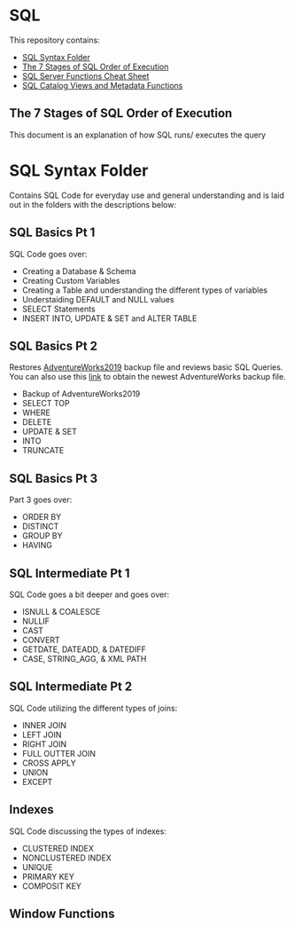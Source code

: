 # SQL
This repository contains:
- [SQL Syntax Folder](/SQL%20Syntax)
- [The 7 Stages of SQL Order of Execution](/7%20Stages%20of%20SQL%20Order%20of%20Execution.txt)
- [SQL Server Functions Cheat Sheet](/SQL%20Server%20Functions%20Cheat%20Sheet.txt)
- [SQL Catalog Views and Metadata Functions](/SQL%20Catalog%20Views%20and%20Metadata%20Functions.sql)

## The 7 Stages of SQL Order of Execution
This document is an explanation of how SQL runs/ executes the query

# SQL Syntax Folder
Contains SQL Code for everyday use and general understanding and is laid out in the folders with the descriptions below:

## SQL Basics Pt 1
SQL Code goes over:
- Creating a Database & Schema
- Creating Custom Variables
- Creating a Table and understanding the different types of variables
- Understaiding DEFAULT and NULL values
- SELECT Statements
- INSERT INTO, UPDATE & SET and ALTER TABLE

## SQL Basics Pt 2
Restores [AdventureWorks2019](https://github.com/Microsoft/sql-server-samples/releases/download/adventureworks/AdventureWorks2019.bak) backup file and reviews basic SQL Queries. You can also use this [link](https://learn.microsoft.com/en-us/sql/samples/adventureworks-install-configure?view=sql-server-ver16&tabs=ssms) to obtain the newest AdventureWorks backup file.
- Backup of AdventureWorks2019
- SELECT TOP
- WHERE
- DELETE
- UPDATE & SET
- INTO
- TRUNCATE

## SQL Basics Pt 3
Part 3 goes over:
- ORDER BY
- DISTINCT
- GROUP BY
- HAVING

## SQL Intermediate Pt 1
SQL Code goes a bit deeper and goes over:
- ISNULL & COALESCE
- NULLIF
- CAST
- CONVERT
- GETDATE, DATEADD, & DATEDIFF
- CASE, STRING_AGG, & XML PATH

## SQL Intermediate Pt 2
SQL Code utilizing the different types of joins:
- INNER JOIN
- LEFT JOIN
- RIGHT JOIN
- FULL OUTTER JOIN
- CROSS APPLY
- UNION
- EXCEPT

## Indexes
SQL Code discussing the types of indexes:
- CLUSTERED INDEX
- NONCLUSTERED INDEX
- UNIQUE
- PRIMARY KEY
- COMPOSIT KEY

## Window Functions

